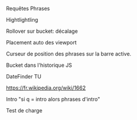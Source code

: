 Requêtes Phrases

Hightlightling

Rollover sur bucket: décalage

Placement auto des viewport

Curseur de position des phrases sur la barre active.

Bucket dans l'historique JS

DateFinder TU

https://fr.wikipedia.org/wiki/1662

Intro "si q = intro alors phrases d'intro"

Test de charge
